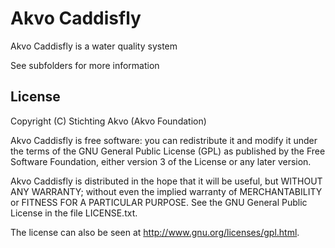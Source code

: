 Akvo Caddisfly
==============

Akvo Caddisfly is a water quality system

See subfolders for more information


License
-------

Copyright (C) Stichting Akvo (Akvo Foundation)

Akvo Caddisfly is free software: you can redistribute it and modify it under the terms of the GNU General Public License (GPL) as published by the Free Software Foundation, either version 3 of the License or any later version.

Akvo Caddisfly is distributed in the hope that it will be useful, but WITHOUT ANY WARRANTY; without even the implied warranty of MERCHANTABILITY or FITNESS FOR A PARTICULAR PURPOSE. See the GNU General Public License in the file LICENSE.txt.

The license can also be seen at http://www.gnu.org/licenses/gpl.html.
